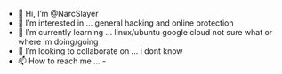 - 👋 Hi, I’m @NarcSlayer
- 👀 I’m interested in ... general hacking and online protection
- 🌱 I’m currently learning ... linux/ubuntu google cloud not sure what or where im doing/going
- 💞️ I’m looking to collaborate on ... i dont know
- 📫 How to reach me ... -

<!---
NarcSlayer/NarcSlayer is a ✨ special ✨ repository because its `README.md` (this file) appears on your GitHub profile.
You can click the Preview link to take a look at your changes.
--->
